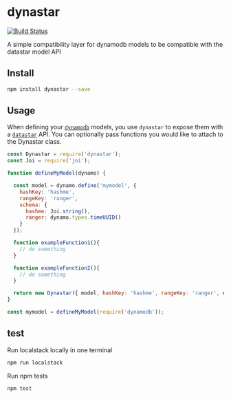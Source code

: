 # dynastar
[![Build Status](https://travis-ci.com/godaddy/dynastar.svg?branch=master)](https://travis-ci.com/godaddy/dynastar)

A simple compatibility layer for dynamodb models to be compatible with the datastar model API

## Install

```bash
npm install dynastar --save
```

## Usage

When defining your [`dynamodb`](https://github.com/baseprime/dynamodb) models,
you use `dynastar` to expose them with
a [`datastar`](https://github.com/godaddy/datastar) API. You can optionally pass 
functions you would like to attach to the Dynastar class.

```js
const Dynastar = require('dynastar');
const Joi = require('joi');

function defineMyModel(dynamo) {

  const model = dynamo.define('mymodel', {
    hashKey: 'hashme',
    rangeKey: 'ranger',
    schema: {
      hashme: Joi.string(),
      ranger: dynamo.types.timeUUID()
    }
  });

  function exampleFunction1(){
    // do something
  } 

  function exampleFunction2(){
    // do something
  } 

  return new Dynastar({ model, hashKey: 'hashme', rangeKey: 'ranger', exampleFunction1, exampleFunction2 });
}

const mymodel = defineMyModel(require('dynamodb'));
```

## test

Run localstack locally in one terminal

```bash
npm run localstack
```

Run npm tests

```bash
npm test
```
